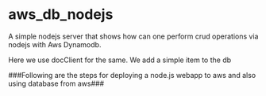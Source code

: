 # aws_db_nodejs
A simple nodejs server that shows how can one perform crud operations via nodejs with Aws Dynamodb.

Here we use docClient for the same. We add a simple item to the db

###Following are the steps for deploying a node.js webapp to aws and also using database from aws###
